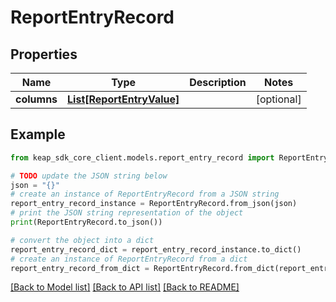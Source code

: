 # ReportEntryRecord


## Properties

Name | Type | Description | Notes
------------ | ------------- | ------------- | -------------
**columns** | [**List[ReportEntryValue]**](ReportEntryValue.md) |  | [optional] 

## Example

```python
from keap_sdk_core_client.models.report_entry_record import ReportEntryRecord

# TODO update the JSON string below
json = "{}"
# create an instance of ReportEntryRecord from a JSON string
report_entry_record_instance = ReportEntryRecord.from_json(json)
# print the JSON string representation of the object
print(ReportEntryRecord.to_json())

# convert the object into a dict
report_entry_record_dict = report_entry_record_instance.to_dict()
# create an instance of ReportEntryRecord from a dict
report_entry_record_from_dict = ReportEntryRecord.from_dict(report_entry_record_dict)
```
[[Back to Model list]](../README.md#documentation-for-models) [[Back to API list]](../README.md#documentation-for-api-endpoints) [[Back to README]](../README.md)


